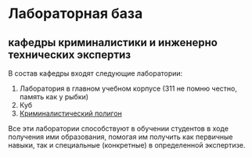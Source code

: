 # Лабораторная база 

## кафедры криминалистики и инженерно технических экспертиз

В состав кафедры входят следующие лаборатории:
1. Лаборатория в главном учебном корпусе (311 не помню честно, память как у рыбки)
2. Куб
3. [Криминалистический полигон](https://rekkk1n.github.io/UIGPSforensicpolygons/)

Все эти лаборатории способствуют в обучении студентов в ходе получения ими образования, помогая им получить как первичные навыки, так и специальные (конкретные) в определенной экспертизе.
